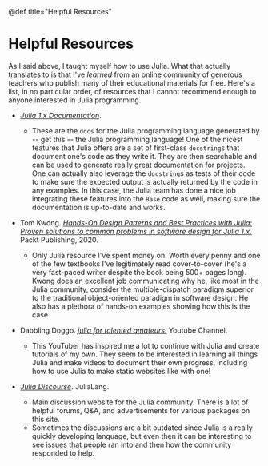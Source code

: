 @def title="Helpful Resources"

# Helpful Resources

As I said above, I taught myself how to use Julia. What that actually translates to is that I've _learned_ from an online community of generous teachers who publish many of their educational materials for free. Here's a list, in no particular order, of resources that I cannot recommend enough to anyone interested in Julia programming.

- [_Julia 1.x Documentation_](https://docs.julialang.org/en/v1/).
  - These are the `docs` for the Julia programming language generated by -- get this -- the Julia programming language! One of the nicest features that Julia offers are a set of first-class `docstring`s that document one's code as they write it. They are then searchable and can be used to generate really great documentation for projects. One can actually also leverage the `docstring`s as tests of their code to make sure the expected output is actually returned by the code in any examples. In this case, the Julia team has done a nice job integrating these features into the `Base` code as well, making sure the documentation is up-to-date and works.

- Tom Kwong. [_Hands-On Design Patterns and Best Practices with Julia: Proven solutions to common problems in software design for Julia 1.x_.](https://www.amazon.com/Hands-Design-Patterns-Julia-comprehensive/dp/183864881X) Packt Publishing, 2020.
  - Only Julia resource I've spent money on. Worth every penny and one of the few textbooks I've legitimately read cover-to-cover (he's a very fast-paced writer despite the book being 500+ pages long). Kwong does an excellent job communicating why he, like most in the Julia community, consider the  multiple-dispatch paradigm superior to the traditional object-oriented paradigm in software design. He also has a plethora of hands-on examples showing how this is the case.

- Dabbling Doggo. [_julia for talented amateurs_.](https://www.youtube.com/c/juliafortalentedamateurs/about) Youtube Channel.
  - This YouTuber has inspired me a lot to continue with Julia and create tutorials of my own. They seem to be interested in learning all things Julia and make videos to document their own progress, including how to use Julia to make static websites like with one!

- [_Julia Discourse_](https://discourse.julialang.org/). JuliaLang.
  - Main discussion website for the Julia community. There is a lot of helpful forums, Q&A, and advertisements for various packages on this site.
  - Sometimes the discussions are a bit outdated since Julia is a really quickly developing language, but even then it can be interesting to see issues that people ran into and then how the community responded to help.